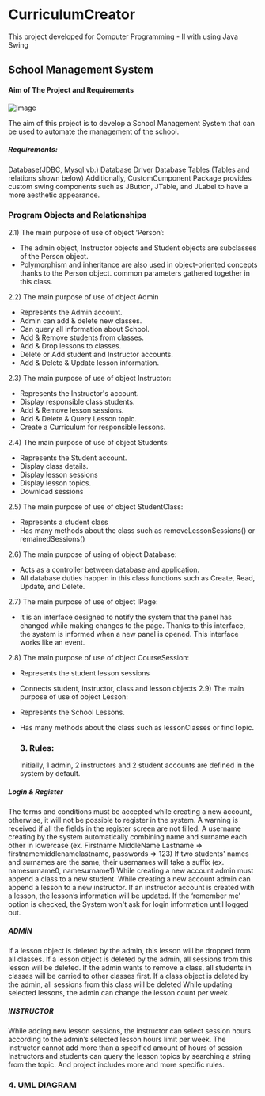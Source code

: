 # CurriculumCreator
 This project developed for Computer Programming - II with using Java Swing

## School Management System


#### Aim of The Project and Requirements 	
![image](https://github.com/EmirhanSyl/Learning_Management_System/assets/61618968/e72cd8b0-f2a7-43b9-86de-d2134aae0736)


The aim of this project is to develop a School Management System that can be used to automate the management of the school.
##### Requirements:
Database(JDBC, Mysql vb.)
Database Driver
Database Tables (Tables and relations shown below)
Additionally, CustomCumponent Package provides custom swing components such as JButton, JTable, and JLabel to have a more aesthetic appearance. 

### Program 	Objects and Relationships


2.1) The main purpose of use of object ‘Person’:
- The admin object, Instructor objects and Student objects are subclasses of the Person object.
- Polymorphism and inheritance are also used in object-oriented concepts thanks to the Person object. common parameters gathered together in this class.

2.2) The main purpose of use of object Admin
- Represents the Admin account. 
- Admin can add & delete new classes.
- Can query all information about School.
- Add & Remove students from classes.
- Add & Drop lessons to classes.
- Delete or Add student and Instructor accounts.
- Add & Delete & Update lesson information.

2.3) The main purpose of use of object Instructor:
- Represents the Instructor's account.
- Display responsible class students.
- Add & Remove lesson sessions.
- Add & Delete & Query Lesson topic.
- Create a Curriculum for responsible lessons.

2.4) The main purpose of use of object Students:
- Represents the Student account.
- Display class details.
- Display lesson sessions
- Display lesson topics.
- Download sessions

2.5) The main purpose of use of object StudentClass:
- Represents a student class
- Has many methods about the class such as removeLessonSessions() or remainedSessions()

2.6) The main purpose of using of object Database:
- Acts as a controller between database and application.
- All database duties happen in this class functions such as Create, Read, Update, and Delete.

2.7) The main purpose of use of object IPage:
- It is an interface designed to notify the system that the panel has changed while making changes to the page. Thanks to this interface, the system is informed when a new panel is opened. This interface works like an event.

2.8) The main purpose of use of object CourseSession:
- Represents the student lesson sessions
- Connects student, instructor, class and lesson objects
2.9) The main purpose of use of object Lesson:
- Represents the School Lessons.
- Has many methods about the class such as lessonClasses or findTopic.

  ### 3. Rules:
     Initially, 1 admin, 2 instructors and 2 student accounts are defined in the system by default. 

##### Login & Register
The terms and conditions must be accepted while creating a new account, otherwise, it will not be possible to register in the system.
A warning is received if all the fields in the register screen are not filled.
A username creating by the system automatically combining name and surname each other in lowercase (ex. Firstname MiddleName Lastname => firstnamemiddlenamelastname, passwords => 123) 
If two students' names and surnames are the same, their usernames will take a suffix (ex. namesurname0, namesurname1)
While creating a new account admin must append a class to a new student.
While creating a new account admin can append a lesson to a new instructor.
If an instructor account is created with a lesson, the lesson’s information will be updated.
If the ‘remember me’ option is checked, the System won't ask for login information until logged out.

##### ADMİN
If a lesson object is deleted by the admin, this lesson will be dropped from all classes.
If a lesson object is deleted by the admin, all sessions from this lesson will be deleted.
If the admin wants to remove a class, all students in classes will be carried to other classes first.
If a class object is deleted by the admin, all sessions from this class will be deleted
While updating selected lessons, the admin can change the lesson count per week.



##### INSTRUCTOR
While adding new lesson sessions, the instructor can select session hours according to the admin’s selected lesson hours limit per week.
The instructor cannot add more than a specified amount of hours of session
Instructors and students can query the lesson topics by searching a string from the topic.
And project includes more and more specific rules.

  ### 4. UML DIAGRAM
